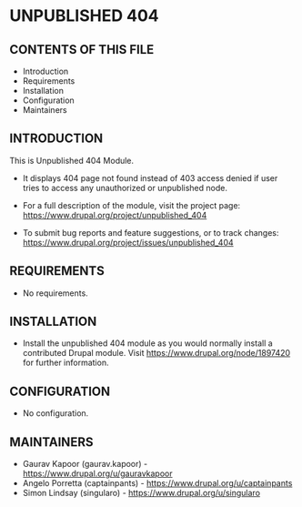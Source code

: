 # UNPUBLISHED 404

## CONTENTS OF THIS FILE

 - Introduction
 - Requirements
 - Installation
 - Configuration
 - Maintainers


## INTRODUCTION

This is Unpublished 404 Module.

 - It displays 404 page not found instead of 403 access denied if user tries to
   access any unauthorized or unpublished node.

 - For a full description of the module, visit the project page:
   <https://www.drupal.org/project/unpublished_404>
 - To submit bug reports and feature suggestions, or to track changes:
   <https://www.drupal.org/project/issues/unpublished_404>


## REQUIREMENTS

 - No requirements.


## INSTALLATION

 - Install the unpublished 404 module as you would normally install a
   contributed Drupal module. Visit
   <https://www.drupal.org/node/1897420> for further information.


## CONFIGURATION

 - No configuration.

## MAINTAINERS

 - Gaurav Kapoor (gaurav.kapoor) - <https://www.drupal.org/u/gauravkapoor>
 - Angelo Porretta (captainpants) - <https://www.drupal.org/u/captainpants>
 - Simon Lindsay (singularo) - <https://www.drupal.org/u/singularo>
